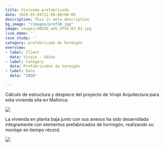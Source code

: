 ```yaml
---
title: Vivienda prefabricada
date: 2020-05-04T22:00:00+00:00
description: This is meta description
bg_image: "/images/pref10.jpg"
image: images/UBIKO_web_UP44_02_01.jpg
live_demo: ''
case_study: ''
category: prefabricado de hormigón
overview:
- label: Client
  data: Viraje - Ubiko
- label: Category
  data: Prefabricados de hormigón
- label: Date
  data: "2020"

---
```

Cálculo de estructura y despiece del proyecto de Viraje Arquitectura para esta vivienda sita en Mallorca.

![](/images/UBIKO_web_UP44_12.jpg)

La vivienda en planta baja junto con sus anexos ha sido desarrollada íntegramente con elementos prefabricados de hormigón, realizando su montaje en tiempo récord.

![](/images/UBIKO_web_UP44_14-1.jpg)